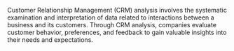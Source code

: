 Customer Relationship Management (CRM) analysis involves the systematic examination and interpretation of data related to interactions between a business and its customers. Through CRM analysis, companies evaluate customer behavior, preferences, and feedback to gain valuable insights into their needs and expectations.
